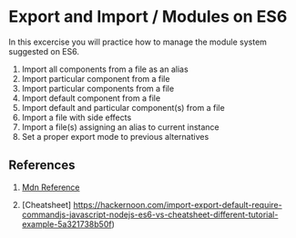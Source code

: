 # Export and Import / Modules on ES6

In this excercise you will practice how to manage the module system suggested on ES6.

1. Import all components from a file as an alias
2. Import particular component from a file
3. Import particular components from a file
4. Import default component from a file
5. Import default and particular component(s) from a file
6. Import a file with side effects
7. Import a file(s) assigning an alias to current instance
8. Set a proper export mode to previous alternatives

## References

1. [Mdn Reference](https://developer.mozilla.org/en-US/docs/Web/JavaScript/Reference/Statements/import)

2. [Cheatsheet]
https://hackernoon.com/import-export-default-require-commandjs-javascript-nodejs-es6-vs-cheatsheet-different-tutorial-example-5a321738b50f)

